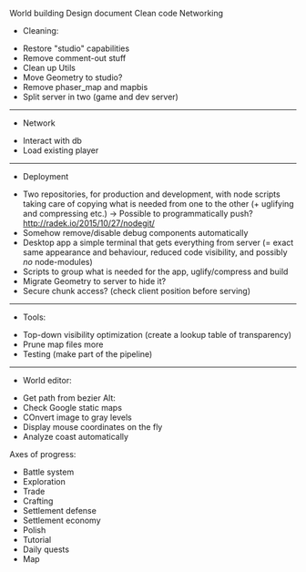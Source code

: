 World building
Design document
Clean code
Networking

* Cleaning:
- Restore "studio" capabilities
- Remove comment-out stuff
- Clean up Utils
- Move Geometry to studio?
- Remove phaser_map and mapbis
- Split server in two (game and dev server)
-----
* Network
- Interact with db
- Load existing player
-----
* Deployment
- Two repositories, for production and development, with node scripts taking care
of copying what is needed from one to the other (+ uglifying and compressing etc.)
-> Possible to programmatically push?  http://radek.io/2015/10/27/nodegit/
- Somehow remove/disable debug components automatically
- Desktop app a simple terminal that gets everything from server (= exact same
appearance and behaviour, reduced code visibility, and possibly *no* node-modules)
- Scripts to group what is needed for the app, uglify/compress and build
- Migrate Geometry to server to hide it?
- Secure chunk access? (check client position before serving)
-----
* Tools:
- Top-down visibility optimization (create a lookup table of transparency)
- Prune map files more
- Testing (make part of the pipeline)
-----
* World editor:
- Get path from bezier
Alt:
- Check Google static maps
- COnvert image to gray levels
- Display mouse coordinates on the fly
- Analyze coast automatically


Axes of progress:
- Battle system
- Exploration
- Trade
- Crafting
- Settlement defense
- Settlement economy
- Polish
- Tutorial
- Daily quests
- Map